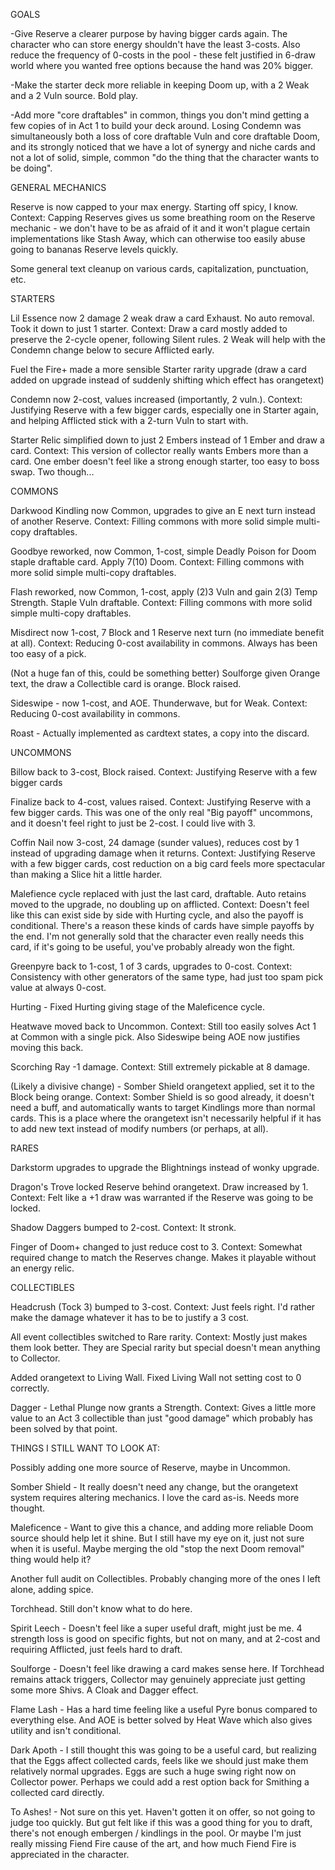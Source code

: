 GOALS

-Give Reserve a clearer purpose by having bigger cards again. The character who can store energy shouldn't have the least 3-costs. Also reduce the frequency of 0-costs in the pool - these felt justified in 6-draw world where you wanted free options because the hand was 20% bigger.

-Make the starter deck more reliable in keeping Doom up, with a 2 Weak and a 2 Vuln source. Bold play.

-Add more "core draftables" in common, things you don't mind getting a few copies of in Act 1 to build your deck around. Losing Condemn was simultaneously both a loss of core draftable Vuln and core draftable Doom, and its strongly noticed that we have a lot of synergy and niche cards and not a lot of solid, simple, common "do the thing that the character wants to be doing".

GENERAL MECHANICS

Reserve is now capped to your max energy. Starting off spicy, I know. Context: Capping Reserves gives us some breathing room on the Reserve mechanic - we don't have to be as afraid of it and it won't plague certain implementations like Stash Away, which can otherwise too easily abuse going to bananas Reserve levels quickly.

Some general text cleanup on various cards, capitalization, punctuation, etc. 

STARTERS

Lil Essence now 2 damage 2 weak draw a card Exhaust. No auto removal. Took it down to just 1 starter. Context: Draw a card mostly added to preserve the 2-cycle opener, following Silent rules. 2 Weak will help with the Condemn change below to secure Afflicted early.

Fuel the Fire+ made a more sensible Starter rarity upgrade (draw a card added on upgrade instead of suddenly shifting which effect has orangetext)

Condemn now 2-cost, values increased (importantly, 2 vuln.). Context: Justifying Reserve with a few bigger cards, especially one in Starter again, and helping Afflicted stick with a 2-turn Vuln to start with.

Starter Relic simplified down to just 2 Embers instead of 1 Ember and draw a card. Context: This version of collector really wants Embers more than a card. One ember doesn't feel like a strong enough starter, too easy to boss swap. Two though...

COMMONS

Darkwood Kindling now Common, upgrades to give an E next turn instead of another Reserve. Context: Filling commons with more solid simple multi-copy draftables.

Goodbye reworked, now Common, 1-cost, simple Deadly Poison for Doom staple draftable card. Apply 7(10) Doom. Context: Filling commons with more solid simple multi-copy draftables.

Flash reworked, now Common, 1-cost, apply (2)3 Vuln and gain 2(3) Temp Strength. Staple Vuln draftable. Context: Filling commons with more solid simple multi-copy draftables.

Misdirect now 1-cost, 7 Block and 1 Reserve next turn (no immediate benefit at all). Context: Reducing 0-cost availability in commons. Always has been too easy of a pick.

(Not a huge fan of this, could be something better) Soulforge given Orange text, the draw a Collectible card is orange. Block raised.

Sideswipe - now 1-cost, and AOE. Thunderwave, but for Weak. Context: Reducing 0-cost availability in commons. 

Roast - Actually implemented as cardtext states, a copy into the discard.

UNCOMMONS

Billow back to 3-cost, Block raised. Context: Justifying Reserve with a few bigger cards

Finalize back to 4-cost, values raised. Context: Justifying Reserve with a few bigger cards. This was one of the only real "Big payoff" uncommons, and it doesn't feel right to just be 2-cost. I could live with 3.

Coffin Nail now 3-cost, 24 damage (sunder values), reduces cost by 1 instead of upgrading damage when it returns. Context: Justifying Reserve with a few bigger cards, cost reduction on a big card feels more spectacular than making a Slice hit a little harder.

Malefience cycle replaced with just the last card, draftable. Auto retains moved to the upgrade, no doubling up on afflicted. Context: Doesn't feel like this can exist side by side with Hurting cycle, and also the payoff is conditional. There's a reason these kinds of cards have simple payoffs by the end. I'm not generally sold that the character even really needs this card, if it's going to be useful, you've probably already won the fight.

Greenpyre back to 1-cost, 1 of 3 cards, upgrades to 0-cost. Context: Consistency with other generators of the same type, had just too spam pick value at always 0-cost.

Hurting - Fixed Hurting giving stage of the Maleficence cycle.

Heatwave moved back to Uncommon. Context: Still too easily solves Act 1 at Common with a single pick. Also Sideswipe being AOE now justifies moving this back.

Scorching Ray -1 damage. Context: Still extremely pickable at 8 damage.

(Likely a divisive change) - Somber Shield orangetext applied, set it to the Block being orange. Context: Somber Shield is so good already, it doesn't need a buff, and automatically wants to target Kindlings more than normal cards. This is a place where the orangetext isn't necessarily helpful if it has to add new text instead of modify numbers (or perhaps, at all).

RARES

Darkstorm upgrades to upgrade the Blightnings instead of wonky upgrade.

Dragon's Trove locked Reserve behind orangetext. Draw increased by 1. Context: Felt like a +1 draw was warranted if the Reserve was going to be locked.

Shadow Daggers bumped to 2-cost. Context: It stronk.

Finger of Doom+ changed to just reduce cost to 3. Context: Somewhat required change to match the Reserves change. Makes it playable without an energy relic.

COLLECTIBLES

Headcrush (Tock 3) bumped to 3-cost. Context: Just feels right. I'd rather make the damage whatever it has to be to justify a 3 cost.

All event collectibles switched to Rare rarity. Context: Mostly just makes them look better. They are Special rarity but special doesn't mean anything to Collector.

Added orangetext to Living Wall. Fixed Living Wall not setting cost to 0 correctly.

Dagger - Lethal Plunge now grants a Strength. Context: Gives a little more value to an Act 3 collectible than just "good damage" which probably has been solved by that point.

THINGS I STILL WANT TO LOOK AT:

Possibly adding one more source of Reserve, maybe in Uncommon.

Somber Shield - It really doesn't need any change, but the orangetext system requires altering mechanics. I love the card as-is. Needs more thought.

Maleficence - Want to give this a chance, and adding more reliable Doom source should help let it shine. But I still have my eye on it, just not sure when it is useful. Maybe merging the old "stop the next Doom removal" thing would help it?

Another full audit on Collectibles. Probably changing more of the ones I left alone, adding spice.

Torchhead. Still don't know what to do here.

Spirit Leech - Doesn't feel like a super useful draft, might just be me. 4 strength loss is good on specific fights, but not on many, and at 2-cost and requiring Afflicted, just feels hard to draft.

Soulforge - Doesn't feel like drawing a card makes sense here. If Torchhead remains attack triggers, Collector may genuinely appreciate just getting some more Shivs. A Cloak and Dagger effect.

Flame Lash - Has a hard time feeling like a useful Pyre bonus compared to everything else. And AOE is better solved by Heat Wave which also gives utility and isn't conditional.

Dark Apoth - I still thought this was going to be a useful card, but realizing that the Eggs affect collected cards, feels like we should just make them relatively normal upgrades. Eggs are such a huge swing right now on Collector power. Perhaps we could add a rest option back for Smithing a collected card directly.

To Ashes! - Not sure on this yet. Haven't gotten it on offer, so not going to judge too quickly. But gut felt like if this was a good thing for you to draft, there's not enough embergen / kindlings in the pool. Or maybe I'm just really missing Fiend Fire cause of the art, and how much Fiend Fire is appreciated in the character.
